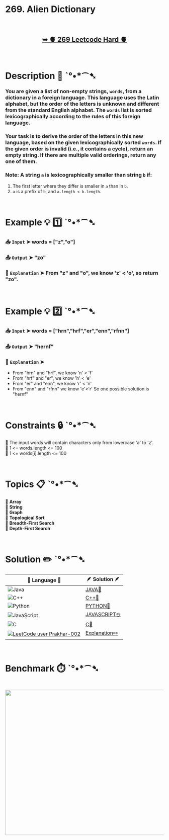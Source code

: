 # 269. Alien Dictionary

</br>

<h2 align="center"> 

<a href="https://leetcode.com/problems/alien-dictionary/"><strong>➥ 🫀 269 Leetcode Hard 🫀 </strong></a>
</h2>

</br>

# Description 📜 ˋ°•*⁀➷

### You are given a list of non-empty strings, `words`, from a dictionary in a foreign language. This language uses the Latin alphabet, but the order of the letters is unknown and different from the standard English alphabet. The `words` list is sorted lexicographically according to the rules of this foreign language.

### Your task is to derive the order of the letters in this new language, based on the given lexicographically sorted `words`. If the given order is invalid (i.e., it contains a cycle), return an empty string. If there are multiple valid orderings, return any one of them.

### Note: A string `a` is lexicographically smaller than string `b` if:

1. The first letter where they differ is smaller in `a` than in `b`.
2. `a` is a prefix of `b`, and `a.length < b.length`.

</br>

# Example 💡 1️⃣ ˋ°•*⁀➷

  ### 📥 `Input`  ➤ words = ["z","o"]

  ### 📤 `Output`  ➤ "zo"

  ### 🔦 `Explanation`  ➤ From "z" and "o", we know 'z' < 'o', so return "zo".

</br>

# Example 💡 2️⃣ ˋ°•*⁀➷

  ### 📥 `Input` ➤ words = ["hrn","hrf","er","enn","rfnn"]

  ### 📤 `Output`  ➤ "hernf"

  ### 🔦 `Explanation` ➤

- From "hrn" and "hrf", we know 'n' < 'f'
- From "hrf" and "er", we know 'h' < 'e'
- From "er" and "enn", we know 'r' < 'n'
- From "enn" and "rfnn" we know 'e'<'r'
So one possible solution is "hernf"

</br>

# Constraints 🔒 ˋ°•*⁀➷

🔹 The input words will contain characters only from lowercase 'a' to 'z'. </br>
🔹 1 <= words.length <= 100 </br>
🔹 1 <= words[i].length <= 100 </br>

</br>

# Topics 📋 ˋ°•*⁀➷

🔸 **Array** </br>
🔸 **String** </br>
🔸 **Graph** </br>
🔸 **Topological Sort** </br>
🔸 **Breadth-First Search** </br>
🔸 **Depth-First Search** </br>

</br>

# Solution ✏️ ˋ°•*⁀➷

| 📒 Language 📒  | 🪶 Solution 🪶 |
| ------------- | ------------- |
|  ![Java](https://img.shields.io/badge/java-%23ED8B00.svg?style=for-the-badge&logo=openjdk&logoColor=white)  | [JAVA🍁]() |
|  ![C++](https://img.shields.io/badge/c++-%2300599C.svg?style=for-the-badge&logo=c%2B%2B&logoColor=white)  | [C++🎲]()  |
|  ![Python](https://img.shields.io/badge/python-3670A0?style=for-the-badge&logo=python&logoColor=ffdd54)    | [PYTHON🍰]() |
| ![JavaScript](https://img.shields.io/badge/javascript-%23323330.svg?style=for-the-badge&logo=javascript&logoColor=%23F7DF1E)   | [JAVASCRIPT☃️]() |
|   ![C](https://img.shields.io/badge/c-%2300599C.svg?style=for-the-badge&logo=c&logoColor=white)   | [C💖]()  |
| [![LeetCode user Prakhar-002](https://img.shields.io/badge/dynamic/json?style=for-the-badge&labelColor=black&color=%23ffa116&label=Solved&query=solvedOverTotal&url=https%3A%2F%2Fleetcode-badge.vercel.app%2Fapi%2Fusers%2FPrakhar-002&logo=leetcode&logoColor=yellow)](https://leetcode.com/Prakhar-002/)  | [Explanation✏️]() |

</br>

# Benchmark ⏱️ ˋ°•*⁀➷

<h1  align="center" >

<img src ="" width = "700px" height="462px" />

</h1>
